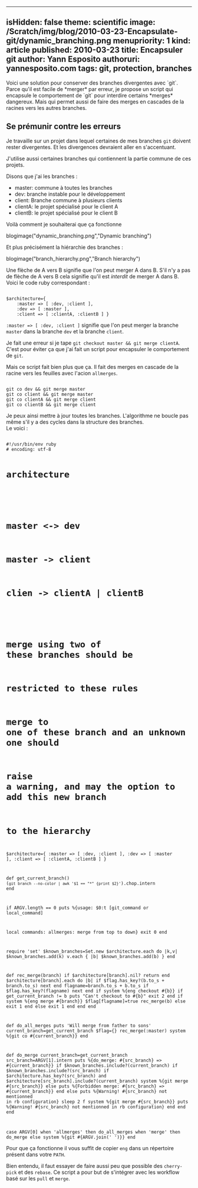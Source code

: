 -----
isHidden:       false
theme: scientific
image: /Scratch/img/blog/2010-03-23-Encapsulate-git/dynamic_branching.png
menupriority:   1
kind:           article
published: 2010-03-23
title: Encapsuler git
author: Yann Esposito
authoruri: yannesposito.com
tags:  git, protection, branches
-----

<span class="intro">
Voici une solution pour conserver des branches divergentes avec `git`.
Parce qu'il est facile de *merger* par erreur, je propose un script qui encapsule le comportement de `git` pour interdire certains *merges* dangereux. Mais qui permet aussi de faire des merges en cascades de la racines vers les autres branches.
</span>

## Se prémunir contre les erreurs

Je travaille sur un projet dans lequel certaines de mes branches `git` doivent rester divergentes. Et les divergences devraient aller en s'accentuant.

J'utilise aussi certaines branches qui contiennent la partie commune de ces projets.

Disons que j'ai les branches :

- master: commune à toutes les branches
- dev:    branche instable pour le développement
- client: Branche commune à plusieurs clients
- clientA: le projet spécialisé pour le client A
- clientB: le projet spécialisé pour le client B

Voilà comment je souhaiterai que ça fonctionne

blogimage("dynamic_branching.png","Dynamic branching")

Et plus précisément la hiérarchie des branches :

blogimage("branch_hierarchy.png","Branch hierarchy")

Une flèche de A vers B signifie que l'on peut merger A dans B. S'il n'y a pas de flèche de A vers B cela signifie qu'il est *interdit* de merger A dans B. Voici le code ruby correspondant :

<div><code class="ruby">
$architecture={ 
    :master => [ :dev, :client ],
    :dev => [ :master ],
    :client => [ :clientA, :clientB ] }
</code></div>

`:master => [ :dev, :client ]` signifie que l'on peut merger la branche `master` dans la branche `dev` et la branche `client`.

Je fait une erreur si je tape `git checkout master && git merge clientA`.
C'est pour éviter ça que j'ai fait un script pour encapsuler le comportement de `git`.

Mais ce script fait bien plus que ça. Il fait des merges en cascade de la racine vers les feuilles avec l'acion `allmerges`.

<div><code class="zsh">
git co dev && git merge master
git co client && git merge master
git co clientA && git merge client
git co clientB && git merge client
</code></div>

Je peux ainsi mettre à jour toutes les branches. L'algorithme ne boucle pas même s'il y a des cycles dans la structure des branches.  
Le voici :

<div class="small"><code class="ruby" file="eng">
#!/usr/bin/env ruby
# encoding: utf-8

# architecture
#
# master <-> dev
# master -> client
# clien -> clientA | clientB
#
# merge using two of these branches should be 
#   restricted to these rules
# merge to one of these branch and an unknown one should
#   raise a warning, and may the option to add this new branch
#   to the hierarchy

$architecture={ 
    :master => [ :dev, :client ],
    :dev => [ :master ],
    :client => [ :clientA, :clientB ] }

def get_current_branch()
    (`git branch --no-color | awk '$1 == "*" {print $2}'`).chop.intern
end

if ARGV.length == 0
    puts %{usage: $0:t [git_command or local_command]

local commands:
    allmerges: merge from top to down}
    exit 0
end

require 'set'
$known_branches=Set.new
$architecture.each do |k,v| 
    $known_branches.add(k)
    v.each { |b| $known_branches.add(b) }
end

def rec_merge(branch)
    if $architecture[branch].nil?
        return
    end
    $architecture[branch].each do |b|
        if $flag.has_key?(b.to_s + branch.to_s)
            next
        end
        flagname=branch.to_s + b.to_s
        if $flag.has_key?(flagname)
            next
        end
        if system %{eng checkout #{b}}
            if get_current_branch != b
                puts "Can't checkout to #{b}"
                exit 2
            end
            if system %{eng merge #{branch}}
                $flag[flagname]=true
                rec_merge(b)
            else
                exit 1
            end
        else
            exit 1
        end
    end
end

def do_all_merges
    puts 'Will merge from father to sons'
    current_branch=get_current_branch
    $flag={}
    rec_merge(:master)
    system %{git co #{current_branch}}
end

def do_merge
    current_branch=get_current_branch
    src_branch=ARGV[1].intern
    puts %{do_merge: #{src_branch} => #{current_branch}}
    if $known_branches.include?(current_branch)
        if $known_branches.include?(src_branch)
            if $architecture.has_key?(src_branch) and 
                $architecture[src_branch].include?(current_branch)
                system %{git merge #{src_branch}}
            else
                puts %{Forbidden merge: #{src_branch} => #{current_branch}}
            end
        else
            puts %{Warning! #{src_branch} not mentionned in rb configuration}
            sleep 2
            f system %{git merge #{src_branch}}
            puts %{Warning! #{src_branch} not mentionned in rb configuration}
        end
    end
end

case ARGV[0] 
    when 'allmerges' then do_all_merges
    when 'merge' then do_merge
    else system %{git #{ARGV.join(' ')}}
end
</code></div>

Pour que ça fonctionne il vous suffit de copier `eng` dans un répertoire présent dans votre `PATH`.

Bien entendu, il faut essayer de faire aussi peu que possible des `cherry-pick` et des `rebase`. Ce script a pour but de s'intégrer avec les workflow basé sur les `pull` et `merge`.

